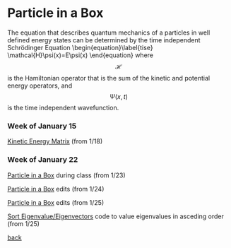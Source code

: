 # Particle in a Box

The equation that describes quantum mechanics of a particles in well defined energy states can be determined by the time independent Schrödinger Equation
  \begin{equation}\label{tise}
    \mathcal{H}\psi(x)=E\psi(x)
\end{equation}
where $$\mathcal{H}$$ is the Hamiltonian operator that is the sum of the kinetic and potential energy operators, and $$\Psi(x,t)$$ is the time independent wavefunction.

### Week of January 15 
[Kinetic Energy Matrix](/kinetic.m) (from 1/18)
### Week of January 22
[Particle in a Box](PIB.m) during class (from 1/23)

[Particle in a Box](PIB2.m) edits (from 1/24)

[Particle in a Box](PIB3.m) edits (from 1/25)

[Sort Eigenvalue/Eigenvectors](eigsort.m) code to value eigenvalues in asceding order (from 1/25)

[back](README.md)
